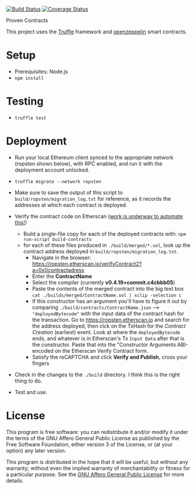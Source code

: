 [![Build Status](https://travis-ci.org/proven-systems/proven-eth.svg?branch=master)](https://travis-ci.org/proven-systems/proven-eth)
[![Coverage Status](https://coveralls.io/repos/github/proven-systems/proven-eth/badge.svg)](https://coveralls.io/github/proven-systems/proven-eth)

Proven Contracts

This project uses the [Truffle](http://truffleframework.com/) framework and [openzeppelin](https://openzeppelin.org/) smart contracts.

# Setup

* Prerequisites: Node.js
* `npm install`

# Testing

* `truffle test`

# Deployment

* Run your local Ethereum client synced to the appropriate network (ropsten shown below), with RPC enabled, and run it with the deployment account unlocked.
* `truffle migrate --network ropsten`
* Make sure to save the output of this script to `build/ropsten/migration_log.txt` for reference, as it records the addresses at which each contract is deployed.
* Verify the contract code on Etherscan ([work is underway to automate this!](https://github.com/trufflesuite/truffle/issues/564))
  * Build a single-file copy for each of the deployed contracts with: `npm run-script build-contracts` 
  * for each of these files produced in `./build/merged/*.sol`, look up the contract address deployed in `build/ropsten/migration_log.txt`.
    * Navigate in the browser: https://ropsten.etherscan.io/verifyContract2?a=0x0contractadress
    * Enter the **ContractName**
    * Select the compiler (currently **v0.4.19+commit.c4cbbb05**)
    * Paste the contents of the merged contract into the big text box `cat ./builds/merged/ContractName.sol | xclip -selection c`
    * If this constructor has an argument you'll have to figure it out by comparing `./build/contracts/ContractName.json` —> `"deployedBytecode"` with the input data of the contract hash for the transaction.  Go to https://ropsten.etherscan.io and search for the address deployed, then clck on the TxHash for the *Contract Creation* (earliest) event. Look at where the `deployedBytecode` ends, and whatever is in Etherscan's Tx `Input Data` after that is the constructor. Paste that into the "Constructor Arguments ABI-encoded on the Etherscan Verify Contract form.
    * Satisfy the reCAPTCHA and click **Verify and Publish**, cross your fingers

* Check in the changes to the `./build` directory. I think this is the right thing to do.
* Test and use.


# License

This program is free software: you can redistribute it and/or modify it under the terms of the GNU Affero General Public License as published by the Free Software Foundation, either version 3 of the License, or (at your option) any later version.

This program is distributed in the hope that it will be useful, but without any warranty; without even the implied warranty of merchantability or fitness for a particular purpose.  See the [GNU Affero General Public License](http://www.gnu.org/licenses/agpl.html) for more details.
